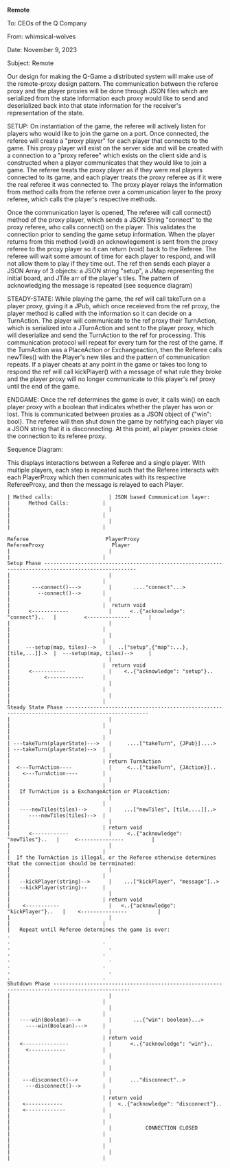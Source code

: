 **Remote**

To: CEOs of the Q Company

From: whimsical-wolves

Date: November 9, 2023

Subject: Remote

Our design for making the Q-Game a distributed system
will make use of the remote-proxy design pattern. The communication between 
the referee proxy and the player proxies will be done through JSON files which 
are serialized from the state information each proxy would like to send and 
deserialized back into that state information for the receiver's representation 
of the state. 

SETUP:
On instantiation of the game, the referee will actively listen for players who would like to join 
the game on a port. Once connected, the referee will create a "proxy player" for each player that 
connects to the game. This proxy player will exist on the server side and will be created with a 
connection to a "proxy referee" which exists on the client side and is constructed when a player 
communicates that they would like to join a game. The referee treats the proxy player as if they 
were real players connected to its game, and each player treats the proxy referee as if it were the 
real referee it was connected to. The proxy player relays the information from method calls from the 
referee over a communication layer to the proxy referee, which calls the player's respective methods.

Once the communication layer is opened, The referee will call connect() method of the proxy player,
which sends a JSON String "connect" to the proxy referee, who calls connect() on the player. This
validates the connection prior to sending the game setup information. When the player returns
from this method (void) an acknowlegement is sent from the proxy referee to the proxy player
so it can return (void) back to the Referee. The referee will wait some amount of time for each player 
to respond, and will not allow them to play if they time out. The ref then sends each player a JSON Array 
of 3 objects: a JSON string "setup", a JMap representing the initial board, and JTile arr of the player's 
tiles. The pattern of acknowledging the message is repeated (see sequence diagram)

STEADY-STATE: While playing the game, the ref will call takeTurn on a player proxy,
giving it a JPub, which once receieved from the ref proxy, the player method is called with the 
information so it can decide on a TurnAction. The player will communicate to the ref proxy
their TurnAction, which is serialized into a JTurnAction and sent to the player proxy, which
will deserialize and send the TurnAction to the ref for processing. This communication protocol
will repeat for every turn for the rest of the game. If the TurnAction was a PlaceAction or 
Exchangeaction, then the Referee calls newTiles() with the Player's new tiles and the pattern of 
communication repeats. If a player cheats at any point in the game or takes too long to respond
the ref will call kickPlayer() with a message of what rule they broke and the player proxy
will no longer communicate to this player's ref proxy until the end of the game.

ENDGAME: Once the ref determines the game is over, it calls win() on each player proxy with a boolean
that indicates whether the player has won or lost. This is communicated between proxies as a JSON object 
of {"win": bool}. The referee will then shut down the game by notifying each player
via a JSON string that it is disconnecting. At this point, all player proxies close the connection to its
referee proxy. 

Sequence Diagram:

This displays interactions between a Referee and a single player. With multiple players,
each step is repeated such that the Referee interacts with each PlayerProxy which then communicates 
with its respective RefereeProxy, and then the message is relayed to each Player.

    | Method calls:                  | JSON based Communication layer:        |      Method Calls:           |
    |                                |                                        |                              |
    |                                |                                        |                              |

    Referee                         PlayerProxy                            RefereeProxy                      Player
    |                                |                                        |                              |
    Setup Phase ----------------------------------------------------------------------------------------------------
    |                                |                                        |                              |
    |       ---connect()--->         |       ...."connect"...>                |         --connect()-->       |  
    |                                |                                        |                              |  return void
    |      <------------             |      <..{"acknowledge": "connect"}..   |         <--------------      |  
    |                                |                                        |                              |
    |                                |                                        |                              |
    |     ---setup(map, tiles)-->    |  ..["setup",{"map":...},[tile,...]].>  |  ---setup(map, tiles)-->     |  
    |                                |                                        |                              |  return void
    |      <-----------              |    <..{"acknowledge": "setup"}..       |           <------------      |  
    |                                |                                        |                              |
    |                                |                                        |                              |
    Steady State Phase -------------------------------------------------------------------------------------------------
    |                                |                                        |                              |
    |                                |                                        |                              |
    | ---takeTurn(playerState)--->   |     ....["takeTurn", {JPub}]....>      | ---takeTurn(playerState)-->  |
    |                                |                                        |                              | return TurnAction
    |  <---TurnAction----            |     <...["takeTurn", {JAction}]..      |    <---TurnAction----        | 
    |                                |                                        |                              |
    |   If TurnAction is a ExchangeAction or PlaceAction:
    |                                |                                        |                              |
    |   ----newTiles(tiles)-->       |    ...["newTiles", [tile,...]]..>      |      ----newTiles(tiles)-->  |
    |                                |                                        |                              | return void
    |      <------------             |     <..{"acknowledge": "newTiles"}..   |     <---------------         |
    |                                |                                        |                              |
    |  If the TurnAction is illegal, or the Referee otherwise determines that the connection should be terrminated:
    |                                |                                        |                              |
    |   --kickPlayer(string)-->      |    ...["kickPlayer", "message"]..>     |   --kickPlayer(string)--     |
    |                                |                                        |                              | return void
    |    <-----------                |   <..{"acknowledge": "kickPlayer"}..   |    <---------------          |
    |                                |                                        |                              |
    |   Repeat until Referee determines the game is over:
    .                                .                                        .                              .
    .                                .                                        .                              .
    .                                .                                        .                              .
    .                                .                                        .                              .
    Shutdown Phase -----------------------------------------------------------------------------------------------
    |                                |                                        |                              |
    |                                |                                        |                              |
    |   ----win(Boolean)--->         |       ...{"win": boolean}...>          |     ----win(Boolean)--->     |
    |                                |                                        |                              | return void
    |   <---------------             |      <..{"acknowledge": "win"}..       |     <------------            |
    |                                |                                        |                              |
    |                                |                                        |                              |
    |    ---disconnect()-->          |      ..."disconnect"..>                |     ---disconnect()-->       |
    |                                |                                        |                              | return void
    |    <------------               |  <..{"acknowledge": "disconnect"}..    |    <-------------            |
    |                                |                                        |                              |
    |                                |           CONNECTION CLOSED            |                              |
    |                                |                                        |                              |
    |                                |                                        |                              |




